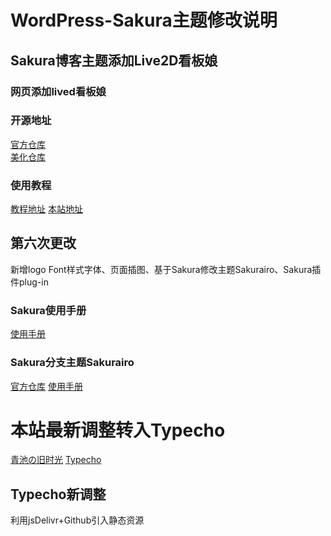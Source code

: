# WordPress-Sakura主题修改说明
## Sakura博客主题添加Live2D看板娘
### 网页添加lived看板娘
### 开源地址
[官方仓库](https://github.com/stevenjoezhang/live2d-widget)<br>
[美化仓库](https://github.com/yremp/live2d)
### 使用教程
[教程地址](https://yremp.live/live2d)
[本站地址](http://47.95.214.98/)
## 第六次更改
新增logo Font样式字体、页面插图、基于Sakura修改主题Sakurairo、Sakura插件plug-in
### Sakura使用手册
[使用手册](https://yremp.live/wordpress-sakura-teach/#toc-head-1)
### Sakura分支主题Sakurairo
[官方仓库](https://github.com/mirai-mamori/Sakurairo)
[使用手册](https://asuhe.jp/daily/sakurairo-user-manual/)

# 本站最新调整转入Typecho
[青池の旧时光](https://www.coolive.top)
[Typecho](http://typecho.org/)
## Typecho新调整
利用jsDelivr+Github引入静态资源


